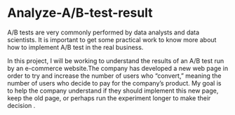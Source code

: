 # Analyze-A/B-test-result
A/B tests are very commonly performed by data analysts and data scientists. It is important to get some practical work to know more about how to implement A/B test in the real business.

In this project, I will be working to understand the results of an A/B test run by an e-commerce website.The company has developed a new web page in order to try and increase the number of users who “convert,” meaning the number of users who decide to pay for the company’s product. My goal is to help the company understand if they should implement this new page, keep the old page, or perhaps run the experiment longer to make their decision .

